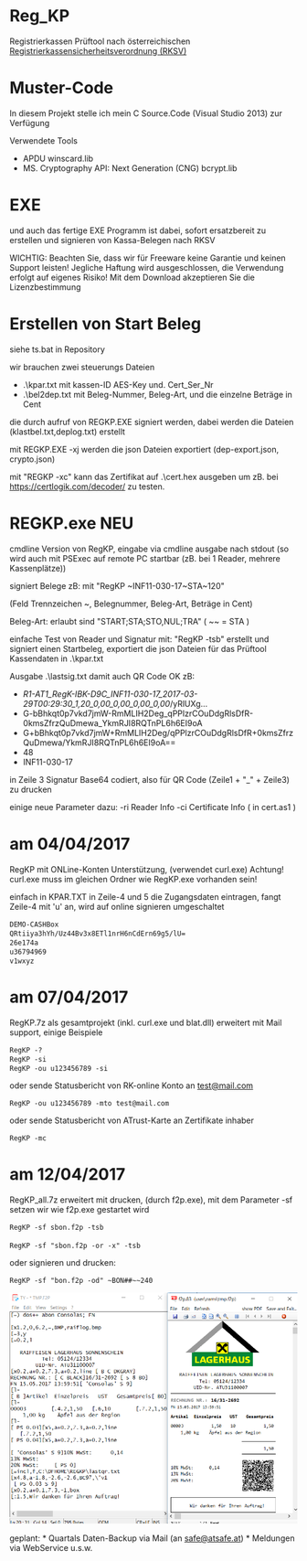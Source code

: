 # Reg_KP
Registrierkassen Prüftool
nach österreichischen [Registrierkassensicherheitsverordnung (RKSV)](https://github.com/a-sit-plus/at-registrierkassen-mustercode/releases/download/1.2-DOK/2016-09-05-Detailfragen-RKSV-V1.2.pdf) 


# Muster-Code

In diesem Projekt stelle ich mein C Source.Code (Visual Studio 2013) zur Verfügung 

Verwendete Tools

* APDU winscard.lib
* MS. Cryptography API: Next Generation (CNG) bcrypt.lib

# EXE 
und auch das fertige EXE Programm ist dabei, sofort ersatzbereit zu erstellen und signieren von Kassa-Belegen nach RKSV

WICHTIG: Beachten Sie, dass wir für Freeware keine Garantie und keinen Support leisten! Jegliche Haftung wird ausgeschlossen, die Verwendung erfolgt auf eigenes Risiko! Mit dem Download akzeptieren Sie die Lizenzbestimmung

# Erstellen von Start Beleg

siehe ts.bat in Repository

wir brauchen zwei steuerungs Dateien 
* .\kpar.txt  mit kassen-ID AES-Key und. Cert_Ser_Nr
* .\bel2dep.txt  mit Beleg-Nummer, Beleg-Art, und die einzelne Beträge in Cent

die durch aufruf von REGKP.EXE signiert werden, dabei werden die Dateien (klastbel.txt,deplog.txt) erstellt

mit REGKP.EXE -xj  werden die json Dateien exportiert (dep-export.json, crypto.json) 

mit "REGKP -xc" kann das Zertifikat auf .\cert.hex ausgeben um zB. bei https://certlogik.com/decoder/  zu testen.

#  REGKP.exe NEU
 
cmdline Version von RegKP,  eingabe via cmdline ausgabe nach stdout 
(so wird auch mit PSExec auf remote PC startbar (zB. bei 1 Reader, mehrere Kassenplätze))

signiert Belege zB: mit "RegKP \~INF11-030-17\~STA\~120" 

(Feld Trennzeichen \~, Belegnummer, Beleg-Art, Beträge in Cent)

Beleg-Art: erlaubt sind "START;STA;STO,NUL;TRA" ( \~\~ = STA )  

einfache Test von Reader und Signatur mit: "RegKP -tsb" 
erstellt und signiert einen Startbeleg, exportiert die json Dateien für das Prüftool
Kassendaten in .\kpar.txt

Ausgabe .\lastsig.txt damit auch QR Code OK zB:

* _R1-AT1_RegK-IBK-D9C_INF11-030-17_2017-03-29T00:29:30_1,20_0,00_0,00_0,00_0,00_/yRlUXg...
* G-bBhkqt0p7vkd7jmW-RmMLIH2Deg_qPPlzrCOuDdgRlsDfR-0kmsZfrzQuDmewa_YkmRJI8RQTnPL6h6EI9oA
* G+bBhkqt0p7vkd7jmW+RmMLIH2Deg/qPPlzrCOuDdgRlsDfR+0kmsZfrzQuDmewa/YkmRJI8RQTnPL6h6EI9oA==
* 48
* INF11-030-17

in Zeile 3 Signatur Base64 codiert, also für QR Code (Zeile1 + "_" + Zeile3) zu drucken

einige neue Parameter dazu:
-ri Reader Info 
-ci Certificate Info ( in cert.as1 )

# am 04/04/2017

RegKP mit ONLine-Konten Unterstützung, (verwendet curl.exe)
Achtung! curl.exe muss im gleichen Ordner wie RegKP.exe vorhanden sein!

einfach in KPAR.TXT in Zeile-4 und 5 die Zugangsdaten eintragen,
fangt Zeile-4 mit 'u' an, wird auf online signieren umgeschaltet

```Beispiel .\KPAR.TXT
DEMO-CASHBox
QRtiiya3hYh/Uz44Bv3x8ETl1nrH6nCdErn69g5/lU=
26e174a
u36794969
v1wxyz
```

# am 07/04/2017

RegKP.7z als gesamtprojekt (inkl. curl.exe und blat.dll)
erweitert mit Mail support, einige Beispiele
```
RegKP -? 
RegKP -si 
RegKP -ou u123456789 -si 
```
oder sende Statusbericht von RK-online Konto an test@mail.com 
```
RegKP -ou u123456789 -mto test@mail.com
```
oder sende Statusbericht von ATrust-Karte an Zertifikate inhaber 
```
RegKP -mc
```

# am 12/04/2017

RegKP_all.7z erweitert mit drucken, (durch f2p.exe),
mit dem Parameter -sf setzen wir wie f2p.exe gestartet wird 

```
RegKP -sf sbon.f2p -tsb

RegKP -sf "sbon.f2p -or -x" -tsb 
```
oder signieren und drucken: 
```
RegKP -sf "bon.f2p -od" ~BON##~~240
```
![Imgur](https://github.com/FriNagy/RegKP/blob/master/Static/BONf2p.PNG)

geplant: * Quartals Daten-Backup via Mail (an safe@atsafe.at)
         * Meldungen via WebService
         u.s.w.
